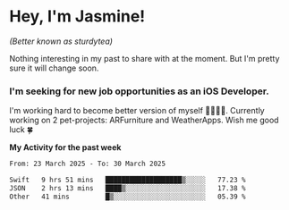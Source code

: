 # Hey, I'm Jasmine!
_(Better known as sturdytea)_

Nothing interesting in my past to share with at the moment. 
But I'm pretty sure it will change soon.

### I'm seeking for new job opportunities as an iOS Developer. 

I'm working hard to become better version of myself 🙇‍♀🏋️‍♀️. 
Currently working on 2 pet-projects: ARFurniture and WeatherApps. 
Wish me good luck 🍀

**My Activity for the past week**

<!--START_SECTION:waka-->

```txt
From: 23 March 2025 - To: 30 March 2025

Swift   9 hrs 51 mins   ███████████████████▒░░░░░   77.23 %
JSON    2 hrs 13 mins   ████▒░░░░░░░░░░░░░░░░░░░░   17.38 %
Other   41 mins         █▒░░░░░░░░░░░░░░░░░░░░░░░   05.39 %
```

<!--END_SECTION:waka-->
